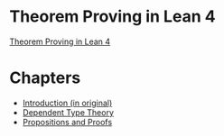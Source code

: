 # Theorem Proving in Lean 4

[Theorem Proving in Lean 4](./title-page.md)

# Chapters

- [Introduction (in original)](https://leanprover.github.io/theorem_proving_in_lean4/introduction.html)
- [Dependent Type Theory](./chapters/Chapter2.lean.md)
- [Propositions and Proofs](./chapters/Chapter3.lean.md)
